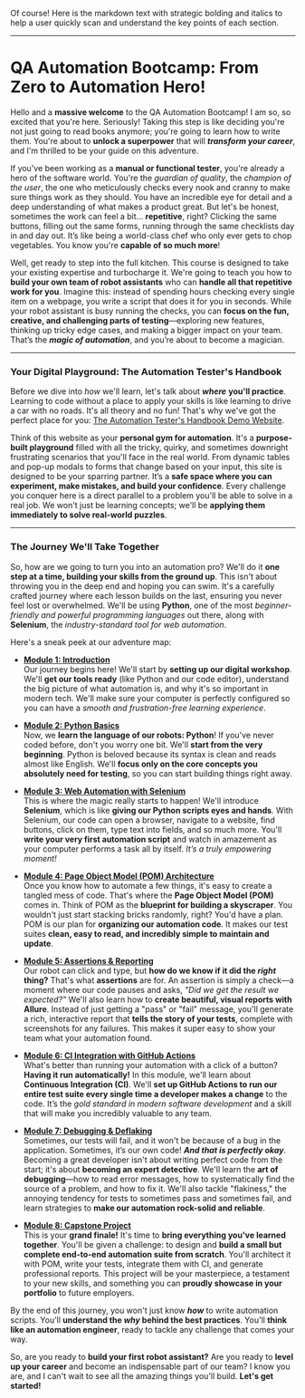 Of course\! Here is the markdown text with strategic bolding and italics to help a user quickly scan and understand the key points of each section.

-----

# QA Automation Bootcamp: From Zero to Automation Hero\!

Hello and a **massive welcome** to the QA Automation Bootcamp\! I am so, so excited that you're here. Seriously\! Taking this step is like deciding you're not just going to read books anymore; you're going to learn how to write them. You're about to **unlock a superpower** that will ***transform your career***, and I'm thrilled to be your guide on this adventure.

If you've been working as a **manual or functional tester**, you're already a hero of the software world. You're the *guardian of quality*, the *champion of the user*, the one who meticulously checks every nook and cranny to make sure things work as they should. You have an incredible eye for detail and a deep understanding of what makes a product great. But let's be honest, sometimes the work can feel a bit... **repetitive**, right? Clicking the same buttons, filling out the same forms, running through the same checklists day in and day out. It’s like being a world-class chef who only ever gets to chop vegetables. You know you're **capable of so much more**\!

Well, get ready to step into the full kitchen. This course is designed to take your existing expertise and turbocharge it. We're going to teach you how to **build your own team of robot assistants** who can **handle all that repetitive work for you**. Imagine this: instead of spending hours checking every single item on a webpage, you write a script that does it for you in seconds. While your robot assistant is busy running the checks, you can **focus on the fun, creative, and challenging parts of testing**—exploring new features, thinking up tricky edge cases, and making a bigger impact on your team. That’s the ***magic of automation***, and you’re about to become a magician.

-----

### Your Digital Playground: The Automation Tester's Handbook

Before we dive into *how* we'll learn, let's talk about ***where*** **you'll practice**. Learning to code without a place to apply your skills is like learning to drive a car with no roads. It's all theory and no fun\! That's why we've got the perfect place for you: [The Automation Tester's Handbook Demo Website](http://www.leonardespi.me/automation-testers-handbook-demo/).

Think of this website as your **personal gym for automation**. It's a **purpose-built playground** filled with all the tricky, quirky, and sometimes downright frustrating scenarios that you'll face in the real world. From dynamic tables and pop-up modals to forms that change based on your input, this site is designed to be your sparring partner. It’s a **safe space where you can experiment, make mistakes, and build your confidence**. Every challenge you conquer here is a direct parallel to a problem you'll be able to solve in a real job. We won't just be learning concepts; we'll be **applying them immediately to solve real-world puzzles**.

-----

### The Journey We'll Take Together

So, how are we going to turn you into an automation pro? We'll do it **one step at a time, building your skills from the ground up**. This isn't about throwing you in the deep end and hoping you can swim. It's a carefully crafted journey where each lesson builds on the last, ensuring you never feel lost or overwhelmed. We'll be using **Python**, one of the most *beginner-friendly and powerful programming languages* out there, along with **Selenium**, the *industry-standard tool for web automation*.

Here's a sneak peek at our adventure map:

  - [**Module 1: Introduction**](01-introduction.html)  
    Our journey begins here\! We'll start by **setting up our digital workshop**. We'll **get our tools ready** (like Python and our code editor), understand the big picture of what automation is, and why it's so important in modern tech. We'll make sure your computer is perfectly configured so you can have a *smooth and frustration-free learning experience*.

  - [**Module 2: Python Basics**](02-python-basics.html)  
    Now, we **learn the language of our robots: Python**\! If you've never coded before, don't you worry one bit. We'll **start from the very beginning**. Python is beloved because its syntax is clean and reads almost like English. We'll **focus only on the core concepts you absolutely need for testing**, so you can start building things right away.

  - [**Module 3: Web Automation with Selenium**](03-web-automation.html)  
    This is where the magic really starts to happen\! We'll introduce **Selenium**, which is like **giving our Python scripts eyes and hands**. With Selenium, our code can open a browser, navigate to a website, find buttons, click on them, type text into fields, and so much more. You'll **write your very first automation script** and watch in amazement as your computer performs a task all by itself. *It’s a truly empowering moment\!*

  - [**Module 4: Page Object Model (POM) Architecture**](04-pom-architecture.html)  
    Once you know how to automate a few things, it's easy to create a tangled mess of code. That's where the **Page Object Model (POM)** comes in. Think of POM as the **blueprint for building a skyscraper**. You wouldn't just start stacking bricks randomly, right? You'd have a plan. POM is our plan for **organizing our automation code**. It makes our test suites **clean, easy to read, and incredibly simple to maintain and update**.

  - [**Module 5: Assertions & Reporting**](05-assertions-reporting.html)  
    Our robot can click and type, but **how do we know if it did the *right* thing?** That's what **assertions** are for. An assertion is simply a check—a moment where our code pauses and asks, *"Did we get the result we expected?"* We'll also learn how to **create beautiful, visual reports with Allure**. Instead of just getting a "pass" or "fail" message, you'll generate a rich, interactive report that **tells the story of your tests**, complete with screenshots for any failures. This makes it super easy to show your team what your automation found.

  - [**Module 6: CI Integration with GitHub Actions**](06-ci-integration.html)  
    What's better than running your automation with a click of a button? **Having it run automatically\!** In this module, we'll learn about **Continuous Integration (CI)**. We'll **set up GitHub Actions to run our entire test suite every single time a developer makes a change** to the code. It’s the *gold standard in modern software development* and a skill that will make you incredibly valuable to any team.

  - [**Module 7: Debugging & Deflaking**](07-debugging.html)  
    Sometimes, our tests will fail, and it won't be because of a bug in the application. Sometimes, it’s our own code\! ***And that is perfectly okay***. Becoming a great developer isn't about writing perfect code from the start; it's about **becoming an expert detective**. We'll learn the **art of debugging**—how to read error messages, how to systematically find the source of a problem, and how to fix it. We'll also tackle "flakiness," the annoying tendency for tests to sometimes pass and sometimes fail, and learn strategies to **make our automation rock-solid and reliable**.

  - [**Module 8: Capstone Project**](08-capstone-project.html)  
    This is your **grand finale\!** It's time to **bring everything you've learned together**. You'll be given a challenge: to design and **build a small but complete end-to-end automation suite from scratch**. You'll architect it with POM, write your tests, integrate them with CI, and generate professional reports. This project will be your masterpiece, a testament to your new skills, and something you can **proudly showcase in your portfolio** to future employers.

By the end of this journey, you won't just know ***how*** to write automation scripts. You'll **understand the ***why*** behind the best practices**. You'll **think like an automation engineer**, ready to tackle any challenge that comes your way.

So, are you ready to **build your first robot assistant?** Are you ready to **level up your career** and become an indispensable part of our team? I know you are, and I can't wait to see all the amazing things you'll build. **Let's get started\!**